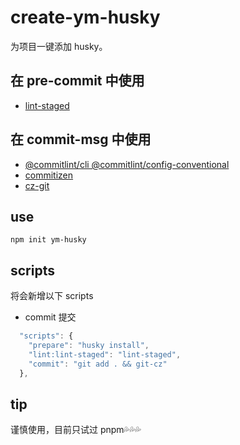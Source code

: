 

# create-ym-husky

为项目一键添加 husky。

## 在 pre-commit 中使用

- [lint-staged](https://www.npmjs.com/package/lint-staged)

## 在 commit-msg 中使用

- [@commitlint/cli @commitlint/config-conventional](https://commitlint.js.org/#/)
- [commitizen](https://www.npmjs.com/package/commitizen)
- [cz-git](https://cz-git.qbb.sh/zh/guide/)

## use

```
npm init ym-husky
```

## scripts

将会新增以下 scripts

- commit 提交

```js
  "scripts": {
    "prepare": "husky install",
    "lint:lint-staged": "lint-staged",
    "commit": "git add . && git-cz"
  },
```

## tip

谨慎使用，目前只试过 pnpm💦💦💦
